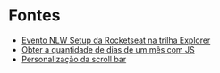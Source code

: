 # Fontes

- [Evento NLW Setup da Rocketseat na trilha Explorer](https://www.rocketseat.com.br/)
- [Obter a quantidade de dias de um mês com JS](https://stackoverflow.com/questions/1184334/get-number-days-in-a-specified-month-using-javascript)
- [Personalização da scroll bar](https://www.youtube.com/watch?v=4K7yxx9UVfY)